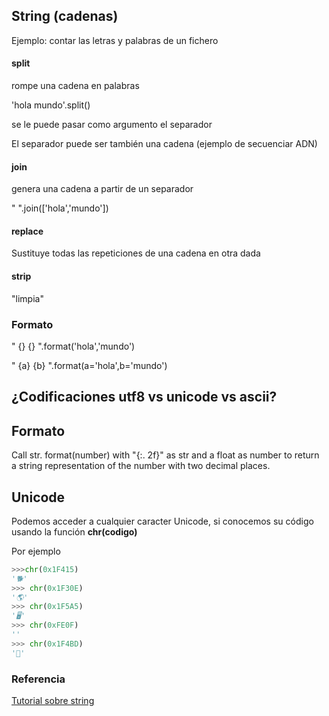 ## String (cadenas)

Ejemplo: contar las letras y palabras de un fichero

#### split

rompe una cadena en palabras


'hola mundo'.split()

se le puede pasar como argumento el separador

El separador puede ser también una cadena (ejemplo de secuenciar ADN)

#### join

genera una cadena a partir de un separador

" ".join(['hola','mundo'])

#### replace



Sustituye todas las repeticiones de una cadena en otra dada

#### strip

"limpia" 

### Formato

" {} {} ".format('hola','mundo')

" {a} {b} ".format(a='hola',b='mundo')

## ¿Codificaciones utf8 vs unicode vs ascii?



## Formato


Call str. format(number) with "{:. 2f}" as str and a float as number to return a string representation of the number with two decimal places.


## Unicode

Podemos acceder a cualquier caracter Unicode, si conocemos su código usando la función **chr(codigo)**

Por ejemplo

```python
>>>chr(0x1F415)
'🐕'
>>> chr(0x1F30E)
'🌎'
>>> chr(0x1F5A5)
'🖥'
>>> chr(0xFE0F)
'️'
>>> chr(0x1F4BD)
'💽'
```

### Referencia


[Tutorial sobre string](https://www.programiz.com/python-programming/string)


